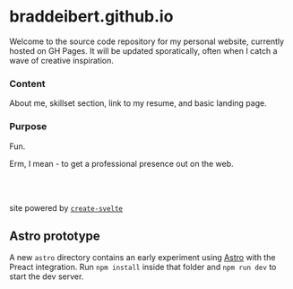 # braddeibert.github.io

Welcome to the source code repository for my personal website, currently hosted on GH Pages. It will be updated sporatically, often when I catch a wave of creative inspiration.

### Content

About me, skillset section, link to my resume, and basic landing page.

### Purpose

Fun.

Erm, I mean - to get a professional presence out on the web.

<br/><br/>

site powered by [`create-svelte`](https://github.com/sveltejs/kit/tree/master/packages/create-svelte)

## Astro prototype

A new `astro` directory contains an early experiment using [Astro](https://astro.build) with the Preact integration. Run `npm install` inside that folder and `npm run dev` to start the dev server.
